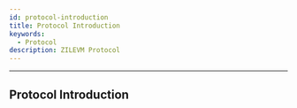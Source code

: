 ```yaml
---
id: protocol-introduction
title: Protocol Introduction
keywords:
  - Protocol
description: ZILEVM Protocol
---
```


---

## Protocol Introduction
